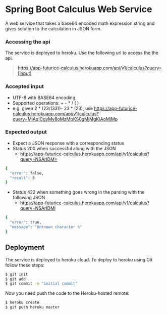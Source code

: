 # Spring Boot Calculus Web Service
A web service that takes a base64 encoded math expression string and gives solution to the calculation in JSON form.

### Accessing the api
The service is deployed to heroku.  Use the following url to access the the api.
  > https://app-futurice-calculus.herokuapp.com/api/v1/calculus?query=[input]
  
### Accepted input
  - UTF-8 with BASE64 encoding
  - Supported operations: + - * / ( )
  - e.g. given 2 * (23/(33))- 23 * (23), use https://app-futurice-calculus.herokuapp.com/api/v1/calculus?query=MiAqICgyMy8oMzMpKS0gMjMgKiAoMjMp
 
### Expected output
  - Expect a JSON response with a corresponding status
  - Status 200 when successful along with the JSON 
    - https://app-futurice-calculus.herokuapp.com/api/v1/calculus?query=NSArIDM=
  ```sh
  {
    "error": false,
    "result": 8
  }
  ```
  - Status 422 when something goes wrong in the parsing with the following JSON
    - https://app-futurice-calculus.herokuapp.com/api/v1/calculus?query=NSArIDMl
  ```sh
  {
    "error": true,
    "message": "Unknown character %"
  }
  ```
  
## Deployment
The service is deployed to heroku cloud.  To deploy to heroku using Git follow these steps:
```sh
$ git init
$ git add .
$ git commit -m "initial commit"
```
Now you need push the code to the Heroku-hosted remote.
```sh
$ heroku create
$ git push heroku master
```
